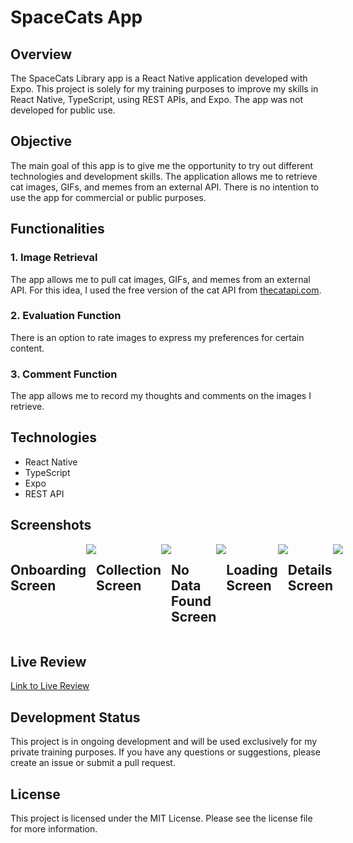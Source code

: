 # SpaceCats App

## Overview

The SpaceCats Library app is a React Native application developed with Expo. This project is solely for my training purposes to improve my skills in React Native, TypeScript, using REST APIs, and Expo. The app was not developed for public use.

## Objective

The main goal of this app is to give me the opportunity to try out different technologies and development skills. The application allows me to retrieve cat images, GIFs, and memes from an external API. There is no intention to use the app for commercial or public purposes.

## Functionalities

### 1. Image Retrieval
The app allows me to pull cat images, GIFs, and memes from an external API. For this idea, I used the free version of the cat API from [thecatapi.com](https://documenter.getpostman.com/view/4016432/RWToRJCq).

### 2. Evaluation Function
There is an option to rate images to express my preferences for certain content.

### 3. Comment Function
The app allows me to record my thoughts and comments on the images I retrieve.

## Technologies

- React Native
- TypeScript
- Expo
- REST API

## Screenshots

<div style="display: flex; justify-content: space-between;">
  <h2>Onboarding Screen</h2>
<image src= "https://github.com/John-CFO/SpaceCats/blob/master/assets/readme_images/ONBOARDINGSCREEN.png?raw=true">
  
<h2>Collection Screen</h2>
  <image src= "https://github.com/John-CFO/SpaceCats/blob/master/assets/readme_images/COLLECTIONSCREEN.png?raw=true">
    
<h2>No Data Found Screen</h2>
<image src="https://github.com/John-CFO/SpaceCats/blob/master/assets/readme_images/NODATASCREEN.png?raw=true">

  <h2>Loading Screen</h2>
  <image src="https://github.com/John-CFO/SpaceCats/blob/master/assets/readme_images/LOADINGSCREEN.png?raw=true">


  <h2>Details Screen</h2>
  <image src="https://github.com/John-CFO/SpaceCats/blob/master/assets/readme_images/DETAILSCREEN.png?raw=true">
</div>



## Live Review

[Link to Live Review](http/......................)

## Development Status

This project is in ongoing development and will be used exclusively for my private training purposes. If you have any questions or suggestions, please create an issue or submit a pull request.

## License

This project is licensed under the MIT License. Please see the license file for more information.
